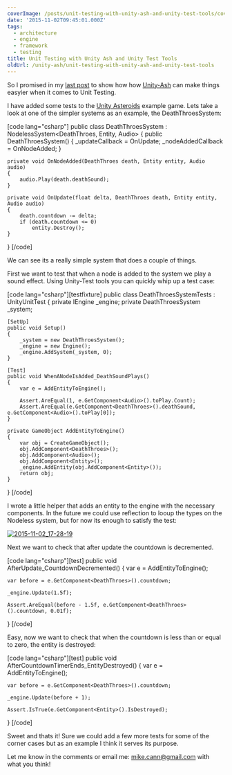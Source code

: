 ```yaml
---
coverImage: /posts/unit-testing-with-unity-ash-and-unity-test-tools/cover.jpg
date: '2015-11-02T09:45:01.000Z'
tags:
  - architecture
  - engine
  - framework
  - testing
title: Unit Testing with Unity Ash and Unity Test Tools
oldUrl: /unity-ash/unit-testing-with-unity-ash-and-unity-test-tools
---
```


So I promised in my [last post](https://www.mikecann.co.uk/programming/unity-ash-a-different-way-of-thinking-about-making-games-in-unity/) to show how how [Unity-Ash](https://github.com/mikecann/Unity-Ash) can make things easyier when it comes to Unit Testing.

<!-- more -->

I have added some tests to the [Unity Asteroids](https://github.com/mikecann/UnityAshteroids) example game. Lets take a look at one of the simpler systems as an example, the DeathThroesSystem:

[code lang="csharp"]
public class DeathThroesSystem : NodelessSystem<DeathThroes, Entity, Audio>
{
public DeathThroesSystem()
{
\_updateCallback = OnUpdate;
\_nodeAddedCallback = OnNodeAdded;
}

    private void OnNodeAdded(DeathThroes death, Entity entity, Audio audio)
    {
        audio.Play(death.deathSound);
    }

    private void OnUpdate(float delta, DeathThroes death, Entity entity, Audio audio)
    {
        death.countdown -= delta;
        if (death.countdown <= 0)
            entity.Destroy();
    }

}
[/code]

We can see its a really simple system that does a couple of things.

First we want to test that when a node is added to the system we play a sound effect. Using Unity-Test tools you can quickly whip up a test case:

[code lang="csharp"][testfixture]
public class DeathThroesSystemTests : UnityUnitTest
{
private IEngine \_engine;
private DeathThroesSystem \_system;

    [SetUp]
    public void Setup()
    {
        _system = new DeathThroesSystem();
        _engine = new Engine();
        _engine.AddSystem(_system, 0);
    }

    [Test]
    public void WhenANodeIsAdded_DeathSoundPlays()
    {
        var e = AddEntityToEngine();

        Assert.AreEqual(1, e.GetComponent<Audio>().toPlay.Count);
        Assert.AreEqual(e.GetComponent<DeathThroes>().deathSound, e.GetComponent<Audio>().toPlay[0]);
    }

    private GameObject AddEntityToEngine()
    {
        var obj = CreateGameObject();
        obj.AddComponent<DeathThroes>();
        obj.AddComponent<Audio>();
        obj.AddComponent<Entity>();
        _engine.AddEntity(obj.AddComponent<Entity>());
        return obj;
    }

}
[/code]

I wrote a little helper that adds an entity to the engine with the necessary components. In the future we could use reflection to looup the types on the Nodeless system, but for now its enough to satisfy the test:

[![2015-11-02_17-28-19](https://www.mikecann.co.uk/wp-content/uploads/2015/11/2015-11-02_17-28-19.png)](https://www.mikecann.co.uk/wp-content/uploads/2015/11/2015-11-02_17-28-19.png)

Next we want to check that after update the countdown is decremented.

[code lang="csharp"][test]
public void AfterUpdate_CountdownDecremented()
{
var e = AddEntityToEngine();

    var before = e.GetComponent<DeathThroes>().countdown;

    _engine.Update(1.5f);

    Assert.AreEqual(before - 1.5f, e.GetComponent<DeathThroes>().countdown, 0.01f);

}
[/code]

Easy, now we want to check that when the countdown is less than or equal to zero, the entity is destroyed:

[code lang="csharp"][test]
public void AfterCountdownTimerEnds_EntityDestroyed()
{
var e = AddEntityToEngine();

    var before = e.GetComponent<DeathThroes>().countdown;

    _engine.Update(before + 1);

    Assert.IsTrue(e.GetComponent<Entity>().IsDestroyed);

}
[/code]

Sweet and thats it! Sure we could add a few more tests for some of the corner cases but as an example I think it serves its purpose.

Let me know in the comments or email me: mike.cann@gmail.com with what you think!
